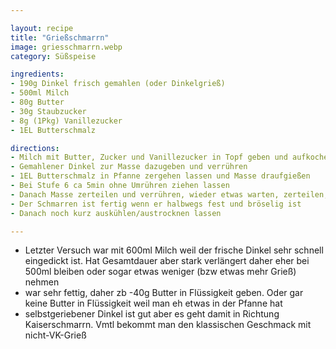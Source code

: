 ```yaml
---

layout: recipe
title: "Grießschmarrn"
image: griesschmarrn.webp
category: Süßspeise

ingredients:
- 190g Dinkel frisch gemahlen (oder Dinkelgrieß)
- 500ml Milch
- 80g Butter
- 30g Staubzucker
- 8g (1Pkg) Vanillezucker
- 1EL Butterschmalz

directions:
- Milch mit Butter, Zucker und Vanillezucker in Topf geben und aufkochen
- Gemahlener Dinkel zur Masse dazugeben und verrühren
- 1EL Butterschmalz in Pfanne zergehen lassen und Masse draufgießen
- Bei Stufe 6 ca 5min ohne Umrühren ziehen lassen
- Danach Masse zerteilen und verrühren, wieder etwas warten, zerteilen, etc (Stufe 6 oder 7)
- Der Schmarren ist fertig wenn er halbwegs fest und bröselig ist
- Danach noch kurz auskühlen/austrocknen lassen

---
```


- Letzter Versuch war mit 600ml Milch weil der frische Dinkel sehr schnell eingedickt ist. Hat Gesamtdauer aber stark verlängert daher eher bei 500ml bleiben oder sogar etwas weniger (bzw etwas mehr Grieß) nehmen
- war sehr fettig, daher zb -40g Butter in Flüssigkeit geben. Oder gar keine Butter in Flüssigkeit weil man eh etwas in der Pfanne hat
- selbstgeriebener Dinkel ist gut aber es geht damit in Richtung Kaiserschmarrn. Vmtl bekommt man den klassischen Geschmack mit nicht-VK-Grieß